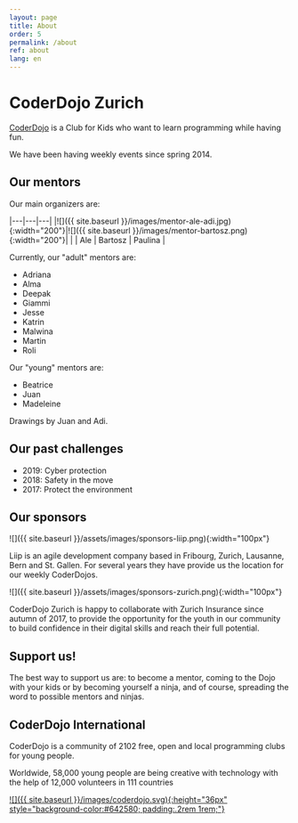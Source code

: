 ```yaml
---
layout: page
title: About
order: 5
permalink: /about
ref: about
lang: en
---
```


# CoderDojo Zurich

[CoderDojo](https://coderdojo.com) is a Club for Kids who want to learn programming while having fun.

We have been having weekly events since spring 2014.

## Our mentors

Our main organizers are:

|---|---|---|
|![]({{ site.baseurl }}/images/mentor-ale-adi.jpg){:width="200"}|![]({{ site.baseurl }}/images/mentor-bartosz.png){:width="200"}| |
| Ale | Bartosz | Paulina |

Currently, our "adult" mentors are:

- Adriana
- Alma
- Deepak
- Giammi
- Jesse
- Katrin
- Malwina
- Martin
- Roli

Our "young" mentors are:

- Beatrice
- Juan
- Madeleine

Drawings by Juan and Adi.

## Our past challenges

- 2019: Cyber protection
- 2018: Safety in the move
- 2017: Protect the environment

## Our sponsors

![]({{ site.baseurl }}/assets/images/sponsors-liip.png){:width="100px"}

Liip is an agile development company based in Fribourg, Zurich, Lausanne, Bern and St. Gallen. For several years they have provide us the location for our weekly CoderDojos.

![]({{ site.baseurl }}/assets/images/sponsors-zurich.png){:width="100px"}

CoderDojo Zurich is happy to collaborate with Zurich Insurance since autumn of 2017, to provide the opportunity for the youth in our community to build confidence in their digital skills and reach their full potential.


## Support us!

The best way to support us are: to become a mentor, coming to the Dojo with your kids or by becoming yourself a ninja, and of course, spreading the word to possible mentors and ninjas.

## CoderDojo International

CoderDojo is a community of 2102 free, open and local programming clubs for young people.

Worldwide, 58,000 young people are being creative with technology with the help of 12,000 volunteers in 111 countries

[![]({{ site.baseurl }}/images/coderdojo.svg){:height="36px" style="background-color:#642580; padding:.2rem 1rem;"}](https://coderdojo.com)
